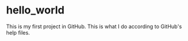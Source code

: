 # hello_world
This is my first project in GitHub.
This is what I do according to GitHub's help files.
